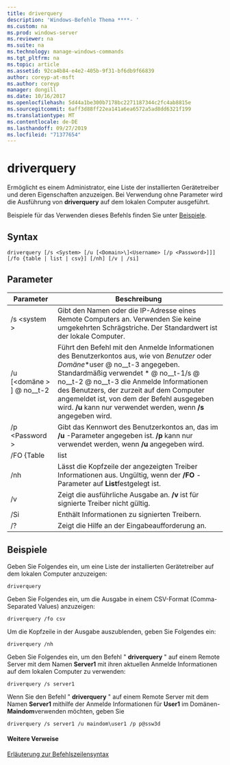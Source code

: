 ```yaml
---
title: driverquery
description: 'Windows-Befehle Thema ****- '
ms.custom: na
ms.prod: windows-server
ms.reviewer: na
ms.suite: na
ms.technology: manage-windows-commands
ms.tgt_pltfrm: na
ms.topic: article
ms.assetid: 92ca4b84-e4e2-405b-9f31-bf6db9f66839
author: coreyp-at-msft
ms.author: coreyp
manager: dongill
ms.date: 10/16/2017
ms.openlocfilehash: 5d44a1be300b7178bc2271187344c2fc4ab8815e
ms.sourcegitcommit: 6aff3d88ff22ea141a6ea6572a5ad8dd6321f199
ms.translationtype: MT
ms.contentlocale: de-DE
ms.lasthandoff: 09/27/2019
ms.locfileid: "71377654"
---
```

# <a name="driverquery"></a>driverquery



Ermöglicht es einem Administrator, eine Liste der installierten Gerätetreiber und deren Eigenschaften anzuzeigen. Bei Verwendung ohne Parameter wird die Ausführung von **driverquery** auf dem lokalen Computer ausgeführt.

Beispiele für das Verwenden dieses Befehls finden Sie unter [Beispiele](#BKMK_examples).

## <a name="syntax"></a>Syntax

```
driverquery [/s <System> [/u [<Domain>\]<Username> [/p <Password>]]] [/fo {table | list | csv}] [/nh] [/v | /si]
```

## <a name="parameters"></a>Parameter

|         Parameter         |                                                                                                                                         Beschreibung                                                                                                                                          |
|---------------------------|----------------------------------------------------------------------------------------------------------------------------------------------------------------------------------------------------------------------------------------------------------------------------------------------|
|       /s \<system >        |                                                                                      Gibt den Namen oder die IP-Adresse eines Remote Computers an. Verwenden Sie keine umgekehrten Schrägstriche. Der Standardwert ist der lokale Computer.                                                                                       |
| /u [\<domäne > \] @ no__t-2 | Führt den Befehl mit den Anmelde Informationen des Benutzerkontos aus, wie von *Benutzer* oder *Domäne*\*user @ no__t-3 angegeben. Standardmäßig verwendet \* @ no__t-1/s @ no__t-2 @ no__t-3 die Anmelde Informationen des Benutzers, der zurzeit auf dem Computer angemeldet ist, von dem der Befehl ausgegeben wird. **/u** kann nur verwendet werden, wenn **/s** angegeben wird. |
|      /p \<Password >       |                                                                           Gibt das Kennwort des Benutzerkontos an, das im **/u** -Parameter angegeben ist. **/p** kann nur verwendet werden, wenn **/u** angegeben wird.                                                                            |
|        /FO {Table         |                                                                                                                                             list                                                                                                                                             |
|            /nh            |                                                                                      Lässt die Kopfzeile der angezeigten Treiber Informationen aus. Ungültig, wenn der **/FO** -Parameter auf **List**festgelegt ist.                                                                                      |
|            /v             |                                                                                                               Zeigt die ausführliche Ausgabe an. **/v** ist für signierte Treiber nicht gültig.                                                                                                               |
|            /Si            |                                                                                                                          Enthält Informationen zu signierten Treibern.                                                                                                                          |
|            /?             |                                                                                                                             Zeigt die Hilfe an der Eingabeaufforderung an.                                                                                                                             |

## <a name="BKMK_examples"></a>Beispiele

Geben Sie Folgendes ein, um eine Liste der installierten Gerätetreiber auf dem lokalen Computer anzuzeigen:
```
driverquery 
```
Geben Sie Folgendes ein, um die Ausgabe in einem CSV-Format (Comma-Separated Values) anzuzeigen:
```
driverquery /fo csv 
```
Um die Kopfzeile in der Ausgabe auszublenden, geben Sie Folgendes ein:
```
driverquery /nh 
```
Geben Sie Folgendes ein, um den Befehl " **driverquery** " auf einem Remote Server mit dem Namen **Server1** mit ihren aktuellen Anmelde Informationen auf dem lokalen Computer zu verwenden:
```
driverquery /s server1
```
Wenn Sie den Befehl " **driverquery** " auf einem Remote Server mit dem Namen **Server1** mithilfe der Anmelde Informationen für **User1** im Domänen- **Maindom**verwenden möchten, geben Sie
```
driverquery /s server1 /u maindom\user1 /p p@ssw3d
```

#### <a name="additional-references"></a>Weitere Verweise

[Erläuterung zur Befehlszeilensyntax](command-line-syntax-key.md)